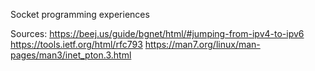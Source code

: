 Socket programming experiences

Sources:
https://beej.us/guide/bgnet/html/#jumping-from-ipv4-to-ipv6
https://tools.ietf.org/html/rfc793
https://man7.org/linux/man-pages/man3/inet_pton.3.html
